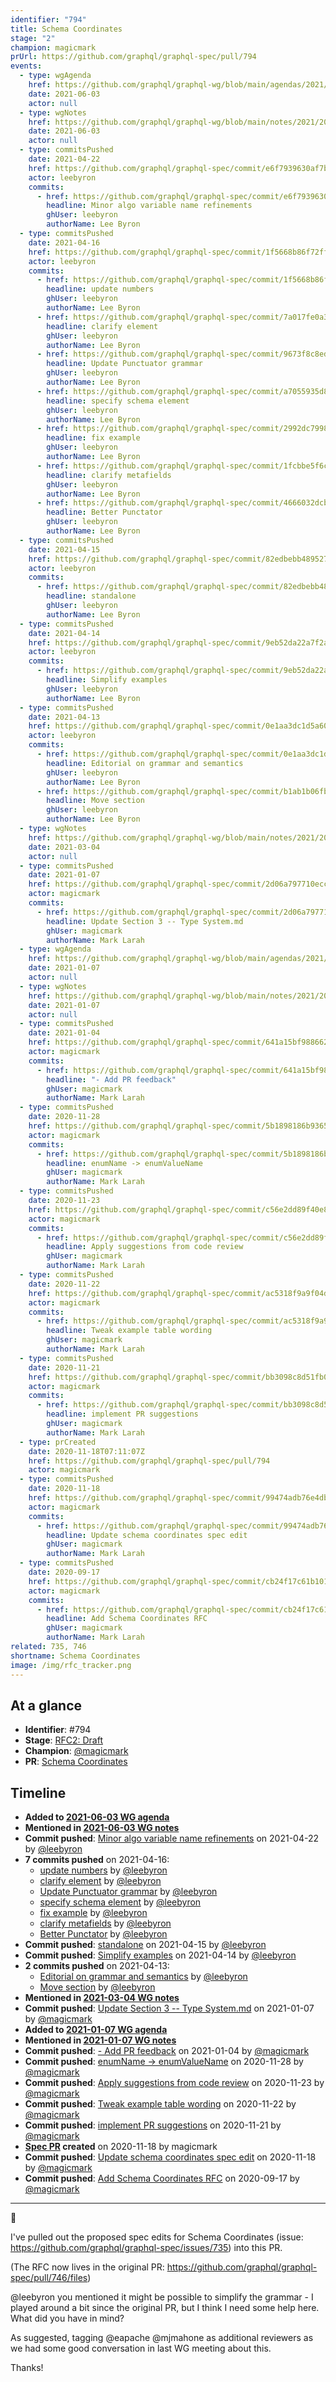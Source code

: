 ```yaml
---
identifier: "794"
title: Schema Coordinates
stage: "2"
champion: magicmark
prUrl: https://github.com/graphql/graphql-spec/pull/794
events:
  - type: wgAgenda
    href: https://github.com/graphql/graphql-wg/blob/main/agendas/2021/2021-06-03.md
    date: 2021-06-03
    actor: null
  - type: wgNotes
    href: https://github.com/graphql/graphql-wg/blob/main/notes/2021/2021-06-03.md
    date: 2021-06-03
    actor: null
  - type: commitsPushed
    date: 2021-04-22
    href: https://github.com/graphql/graphql-spec/commit/e6f7939630af7b33c6779eb5847ac3602c20da6a
    actor: leebyron
    commits:
      - href: https://github.com/graphql/graphql-spec/commit/e6f7939630af7b33c6779eb5847ac3602c20da6a
        headline: Minor algo variable name refinements
        ghUser: leebyron
        authorName: Lee Byron
  - type: commitsPushed
    date: 2021-04-16
    href: https://github.com/graphql/graphql-spec/commit/1f5668b86f72ff4e38724e1cff43f7e33f2fa7e4
    actor: leebyron
    commits:
      - href: https://github.com/graphql/graphql-spec/commit/1f5668b86f72ff4e38724e1cff43f7e33f2fa7e4
        headline: update numbers
        ghUser: leebyron
        authorName: Lee Byron
      - href: https://github.com/graphql/graphql-spec/commit/7a017fe0a34ab9bbf865ad48dd6cfdfb95f55e6d
        headline: clarify element
        ghUser: leebyron
        authorName: Lee Byron
      - href: https://github.com/graphql/graphql-spec/commit/9673f8c8ed1086d5e8ff197718f761e92a54a7e6
        headline: Update Punctuator grammar
        ghUser: leebyron
        authorName: Lee Byron
      - href: https://github.com/graphql/graphql-spec/commit/a7055935d8a94e34d0e2ae166cdd0db70638d447
        headline: specify schema element
        ghUser: leebyron
        authorName: Lee Byron
      - href: https://github.com/graphql/graphql-spec/commit/2992dc7998ae633f6ba2ab397eac33c4f94bc31a
        headline: fix example
        ghUser: leebyron
        authorName: Lee Byron
      - href: https://github.com/graphql/graphql-spec/commit/1fcbbe5f6ceb8bb816811c5f2fb2133a2a32f68f
        headline: clarify metafields
        ghUser: leebyron
        authorName: Lee Byron
      - href: https://github.com/graphql/graphql-spec/commit/4666032dcb39268338eafbd48d8a31ca7a725baf
        headline: Better Punctator
        ghUser: leebyron
        authorName: Lee Byron
  - type: commitsPushed
    date: 2021-04-15
    href: https://github.com/graphql/graphql-spec/commit/82edbebb489527ccb579a51fd6d517eb7e2e4436
    actor: leebyron
    commits:
      - href: https://github.com/graphql/graphql-spec/commit/82edbebb489527ccb579a51fd6d517eb7e2e4436
        headline: standalone
        ghUser: leebyron
        authorName: Lee Byron
  - type: commitsPushed
    date: 2021-04-14
    href: https://github.com/graphql/graphql-spec/commit/9eb52da22a7f2a699a1c37187ef44f7ef0517265
    actor: leebyron
    commits:
      - href: https://github.com/graphql/graphql-spec/commit/9eb52da22a7f2a699a1c37187ef44f7ef0517265
        headline: Simplify examples
        ghUser: leebyron
        authorName: Lee Byron
  - type: commitsPushed
    date: 2021-04-13
    href: https://github.com/graphql/graphql-spec/commit/0e1aa3dc1d5a603c02034cb30671a73d4cd92c43
    actor: leebyron
    commits:
      - href: https://github.com/graphql/graphql-spec/commit/0e1aa3dc1d5a603c02034cb30671a73d4cd92c43
        headline: Editorial on grammar and semantics
        ghUser: leebyron
        authorName: Lee Byron
      - href: https://github.com/graphql/graphql-spec/commit/b1ab1b06fbfa2cc2715314f484db23d07418681f
        headline: Move section
        ghUser: leebyron
        authorName: Lee Byron
  - type: wgNotes
    href: https://github.com/graphql/graphql-wg/blob/main/notes/2021/2021-03-04.md
    date: 2021-03-04
    actor: null
  - type: commitsPushed
    date: 2021-01-07
    href: https://github.com/graphql/graphql-spec/commit/2d06a797710eccaa5cd31aac90e64fc820cf7da1
    actor: magicmark
    commits:
      - href: https://github.com/graphql/graphql-spec/commit/2d06a797710eccaa5cd31aac90e64fc820cf7da1
        headline: Update Section 3 -- Type System.md
        ghUser: magicmark
        authorName: Mark Larah
  - type: wgAgenda
    href: https://github.com/graphql/graphql-wg/blob/main/agendas/2021/2021-01-07.md
    date: 2021-01-07
    actor: null
  - type: wgNotes
    href: https://github.com/graphql/graphql-wg/blob/main/notes/2021/2021-01-07.md
    date: 2021-01-07
    actor: null
  - type: commitsPushed
    date: 2021-01-04
    href: https://github.com/graphql/graphql-spec/commit/641a15bf988662076b1aaa6ccc7e581234af8db2
    actor: magicmark
    commits:
      - href: https://github.com/graphql/graphql-spec/commit/641a15bf988662076b1aaa6ccc7e581234af8db2
        headline: "- Add PR feedback"
        ghUser: magicmark
        authorName: Mark Larah
  - type: commitsPushed
    date: 2020-11-28
    href: https://github.com/graphql/graphql-spec/commit/5b1898186b93658fab2143642b0adb0a667896b6
    actor: magicmark
    commits:
      - href: https://github.com/graphql/graphql-spec/commit/5b1898186b93658fab2143642b0adb0a667896b6
        headline: enumName -> enumValueName
        ghUser: magicmark
        authorName: Mark Larah
  - type: commitsPushed
    date: 2020-11-23
    href: https://github.com/graphql/graphql-spec/commit/c56e2dd89f40e80ca1ffd4601a01e9b8ad74d770
    actor: magicmark
    commits:
      - href: https://github.com/graphql/graphql-spec/commit/c56e2dd89f40e80ca1ffd4601a01e9b8ad74d770
        headline: Apply suggestions from code review
        ghUser: magicmark
        authorName: Mark Larah
  - type: commitsPushed
    date: 2020-11-22
    href: https://github.com/graphql/graphql-spec/commit/ac5318f9a9f04d0f8dd03d3758d5ca2654f7f7d7
    actor: magicmark
    commits:
      - href: https://github.com/graphql/graphql-spec/commit/ac5318f9a9f04d0f8dd03d3758d5ca2654f7f7d7
        headline: Tweak example table wording
        ghUser: magicmark
        authorName: Mark Larah
  - type: commitsPushed
    date: 2020-11-21
    href: https://github.com/graphql/graphql-spec/commit/bb3098c8d51fb0a9e467171c3796689194846afa
    actor: magicmark
    commits:
      - href: https://github.com/graphql/graphql-spec/commit/bb3098c8d51fb0a9e467171c3796689194846afa
        headline: implement PR suggestions
        ghUser: magicmark
        authorName: Mark Larah
  - type: prCreated
    date: 2020-11-18T07:11:07Z
    href: https://github.com/graphql/graphql-spec/pull/794
    actor: magicmark
  - type: commitsPushed
    date: 2020-11-18
    href: https://github.com/graphql/graphql-spec/commit/99474adb76e4dbcc6a0b58590e8f9d7fe0569585
    actor: magicmark
    commits:
      - href: https://github.com/graphql/graphql-spec/commit/99474adb76e4dbcc6a0b58590e8f9d7fe0569585
        headline: Update schema coordinates spec edit
        ghUser: magicmark
        authorName: Mark Larah
  - type: commitsPushed
    date: 2020-09-17
    href: https://github.com/graphql/graphql-spec/commit/cb24f17c61b1015b22267d939e33dc21808bb3a9
    actor: magicmark
    commits:
      - href: https://github.com/graphql/graphql-spec/commit/cb24f17c61b1015b22267d939e33dc21808bb3a9
        headline: Add Schema Coordinates RFC
        ghUser: magicmark
        authorName: Mark Larah
related: 735, 746
shortname: Schema Coordinates
image: /img/rfc_tracker.png
---
```


## At a glance

- **Identifier**: #794
- **Stage**: [RFC2: Draft](https://github.com/graphql/graphql-spec/blob/main/CONTRIBUTING.md#stage-2-draft)
- **Champion**: [@magicmark](https://github.com/magicmark)
- **PR**: [Schema Coordinates](https://github.com/graphql/graphql-spec/pull/794)

<!-- BEGIN_CUSTOM_TEXT -->



<!-- END_CUSTOM_TEXT -->

## Timeline

- **Added to [2021-06-03 WG agenda](https://github.com/graphql/graphql-wg/blob/main/agendas/2021/2021-06-03.md)**
- **Mentioned in [2021-06-03 WG notes](https://github.com/graphql/graphql-wg/blob/main/notes/2021/2021-06-03.md)**
- **Commit pushed**: [Minor algo variable name refinements](https://github.com/graphql/graphql-spec/commit/e6f7939630af7b33c6779eb5847ac3602c20da6a) on 2021-04-22 by [@leebyron](https://github.com/leebyron)
- **7 commits pushed** on 2021-04-16:
  - [update numbers](https://github.com/graphql/graphql-spec/commit/1f5668b86f72ff4e38724e1cff43f7e33f2fa7e4) by [@leebyron](https://github.com/leebyron)
  - [clarify element](https://github.com/graphql/graphql-spec/commit/7a017fe0a34ab9bbf865ad48dd6cfdfb95f55e6d) by [@leebyron](https://github.com/leebyron)
  - [Update Punctuator grammar](https://github.com/graphql/graphql-spec/commit/9673f8c8ed1086d5e8ff197718f761e92a54a7e6) by [@leebyron](https://github.com/leebyron)
  - [specify schema element](https://github.com/graphql/graphql-spec/commit/a7055935d8a94e34d0e2ae166cdd0db70638d447) by [@leebyron](https://github.com/leebyron)
  - [fix example](https://github.com/graphql/graphql-spec/commit/2992dc7998ae633f6ba2ab397eac33c4f94bc31a) by [@leebyron](https://github.com/leebyron)
  - [clarify metafields](https://github.com/graphql/graphql-spec/commit/1fcbbe5f6ceb8bb816811c5f2fb2133a2a32f68f) by [@leebyron](https://github.com/leebyron)
  - [Better Punctator](https://github.com/graphql/graphql-spec/commit/4666032dcb39268338eafbd48d8a31ca7a725baf) by [@leebyron](https://github.com/leebyron)
- **Commit pushed**: [standalone](https://github.com/graphql/graphql-spec/commit/82edbebb489527ccb579a51fd6d517eb7e2e4436) on 2021-04-15 by [@leebyron](https://github.com/leebyron)
- **Commit pushed**: [Simplify examples](https://github.com/graphql/graphql-spec/commit/9eb52da22a7f2a699a1c37187ef44f7ef0517265) on 2021-04-14 by [@leebyron](https://github.com/leebyron)
- **2 commits pushed** on 2021-04-13:
  - [Editorial on grammar and semantics](https://github.com/graphql/graphql-spec/commit/0e1aa3dc1d5a603c02034cb30671a73d4cd92c43) by [@leebyron](https://github.com/leebyron)
  - [Move section](https://github.com/graphql/graphql-spec/commit/b1ab1b06fbfa2cc2715314f484db23d07418681f) by [@leebyron](https://github.com/leebyron)
- **Mentioned in [2021-03-04 WG notes](https://github.com/graphql/graphql-wg/blob/main/notes/2021/2021-03-04.md)**
- **Commit pushed**: [Update Section 3 -- Type System.md](https://github.com/graphql/graphql-spec/commit/2d06a797710eccaa5cd31aac90e64fc820cf7da1) on 2021-01-07 by [@magicmark](https://github.com/magicmark)
- **Added to [2021-01-07 WG agenda](https://github.com/graphql/graphql-wg/blob/main/agendas/2021/2021-01-07.md)**
- **Mentioned in [2021-01-07 WG notes](https://github.com/graphql/graphql-wg/blob/main/notes/2021/2021-01-07.md)**
- **Commit pushed**: [- Add PR feedback](https://github.com/graphql/graphql-spec/commit/641a15bf988662076b1aaa6ccc7e581234af8db2) on 2021-01-04 by [@magicmark](https://github.com/magicmark)
- **Commit pushed**: [enumName -> enumValueName](https://github.com/graphql/graphql-spec/commit/5b1898186b93658fab2143642b0adb0a667896b6) on 2020-11-28 by [@magicmark](https://github.com/magicmark)
- **Commit pushed**: [Apply suggestions from code review](https://github.com/graphql/graphql-spec/commit/c56e2dd89f40e80ca1ffd4601a01e9b8ad74d770) on 2020-11-23 by [@magicmark](https://github.com/magicmark)
- **Commit pushed**: [Tweak example table wording](https://github.com/graphql/graphql-spec/commit/ac5318f9a9f04d0f8dd03d3758d5ca2654f7f7d7) on 2020-11-22 by [@magicmark](https://github.com/magicmark)
- **Commit pushed**: [implement PR suggestions](https://github.com/graphql/graphql-spec/commit/bb3098c8d51fb0a9e467171c3796689194846afa) on 2020-11-21 by [@magicmark](https://github.com/magicmark)
- **[Spec PR](https://github.com/graphql/graphql-spec/pull/794) created** on 2020-11-18 by magicmark
- **Commit pushed**: [Update schema coordinates spec edit](https://github.com/graphql/graphql-spec/commit/99474adb76e4dbcc6a0b58590e8f9d7fe0569585) on 2020-11-18 by [@magicmark](https://github.com/magicmark)
- **Commit pushed**: [Add Schema Coordinates RFC](https://github.com/graphql/graphql-spec/commit/cb24f17c61b1015b22267d939e33dc21808bb3a9) on 2020-09-17 by [@magicmark](https://github.com/magicmark)

<!-- VERBATIM -->

---

👋

I've pulled out the proposed spec edits for Schema Coordinates (issue: https://github.com/graphql/graphql-spec/issues/735) into this PR.

(The RFC now lives in the original PR: https://github.com/graphql/graphql-spec/pull/746/files)

@leebyron you mentioned it might be possible to simplify the grammar - I played around a bit since the original PR, but I think I need some help here. What did you have in mind?

As suggested, tagging @eapache @mjmahone as additional reviewers as we had some good conversation in last WG meeting about this.

Thanks!
